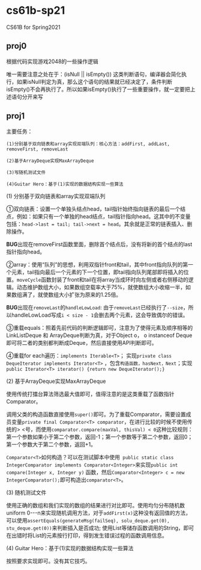 # cs61b-sp21
CS61B for Spring2021

## proj0

根据代码实现游戏2048的一些操作逻辑

唯一需要注意之处在于：(isNull || isEmpty()) 这类判断语句，编译器会简化执行，如果isNull判定为真，那么这个语句的结果就已经决定了，条件判断isEmpty()不会再执行了。所以如果isEmpty()执行了一些重要操作，就一定要把上述语句分开来写

## proj1

主要任务：

    (1)分别基于双向链表和array实现双端队列：核心方法：addFirst, addLast, removeFirst, removeLast 

    (2)基于ArrayDeque实现MaxArrayDeque 

    (3)写随机测试文件 

    (4)Guitar Hero：基于(1)实现的数据结构实现一些算法

(1) 分别基于双向链表和array实现双端队列 

①双向链表：设置一个单独头结点head，tail指针始终指向链表的最后一个结点，例如：如果只有一个单独的head结点，tail指针指向head。这其中的不变量包括：```head->last = tail; tail->next = head```。其余就是正常的链表插入、删除操作。

**BUG**出现在removeFirst函数里面，删除首个结点后，没有将新的首个结点的last指针指向head。

②array：使用“队列”的思想，利用双指针front和tail，其中front指向队列的第一个元素，tail指向最后一个元素的下一个位置，即tail指向队列尾部即将插入的位置。```moveCycle```函数封装了front和tail在将array当成环时向左侧或者右侧移动的逻辑。动态维护数组大小，如果数组空载率大于75%，就使数组大小收缩一半，如果数组满了，就使数组大小扩张为原来的1.25倍。

**BUG**出现在```removeLast```的```handleLowLoad```: 由于```removeLast```已经执行了```--size```，所以handleLowLoad写成```i < size - 1```会删去两个元素，这会导致偶尔的错误。

③重载equals：照着先前代码的判断逻辑即可，注意为了使得元素及顺序相等的LinkListDeque 和 ArrayDeque判断为真，对于Object o， o instanceof Deque即可将二者的类别都判断成Deque，然后直接使用API判断即可。

④重载for each遍历：```implements Iterable<T>```； 实现```private class DequeIterator implements Iterator<T>``` ，包含```构造函数，hasNext，Next```；实现    ```public Iterator<T> iterator() {return new DequeIterator();}```

(2) 基于ArrayDeque实现MaxArrayDeque 

使用传统打擂台算法筛选最大值即可，值得注意的是这类重载了函数指针Comparator。

调用父类的构造函数直接使用```super()```即可。为了重载Comparator，需要设置成员变量```private final Comparator<T> comparator```，在进行比较的时候不使用传统的> <号，而使用```comparator.compare(maxVal, thisVal) < 0```这种比较规则：第一个参数如果小于第二个参数，返回-1；第一个参数等于第二个参数，返回0；第一个参数大于第二个参数，返回+1。

```Comparator<T>```如何构造？可以在测试脚本中使用``` public static class IntegerComparator implements Comparator<Integer>```来实现```public int compare(Integer x, Integer y)``` 函数，然后```Comparator<Integer> c = new IntegerComparator();```即可构造出```comparator<T>```。

(3) 随机测试文件

使用正确的数组和我们实现的数组的结果进行对比即可。使用均匀分布随机数uniform 0---n来实现随机调用方法，对于```addFirst(x)```这种没有返回值的方法，可以使用```assertEquals(generateMsg(failSeq), solu_deque.get(0), stu_deque.get(0))```来判断插入是否成功; 使用List等储存函数调用的String，即可在出错时将List的元素按行打印，得到发生错误过程的函数调用信息。

(4) Guitar Hero：基于(1)实现的数据结构实现一些算法

按照要求实现即可。没有其它技巧。


